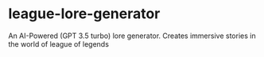 # league-lore-generator
An AI-Powered (GPT 3.5 turbo) lore generator. Creates immersive stories in the world of league of legends
